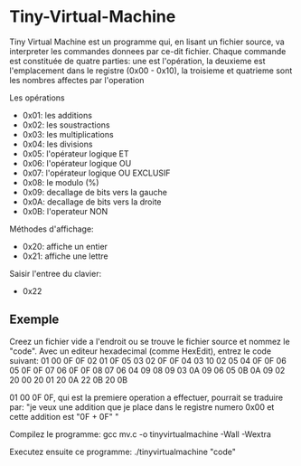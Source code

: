 # Tiny-Virtual-Machine

Tiny Virtual Machine est un programme qui, en lisant un fichier source, va interpreter les commandes donnees par ce-dit fichier.
Chaque commande est constituée de quatre parties: une est l'opération, la deuxieme est l'emplacement dans le registre (0x00 - 0x10), la troisieme et quatrieme sont les nombres affectes par l'operation

Les opérations
 - 0x01: les additions
 - 0x02: les soustractions
 - 0x03: les multiplications
 - 0x04: les divisions
 - 0x05: l'opérateur logique ET
 - 0x06: l'opérateur logique OU
 - 0x07: l'opérateur logique OU EXCLUSIF
 - 0x08: le modulo (%)
 - 0x09: decallage de bits vers la gauche
 - 0x0A: decallage de bits vers la droite
 - 0x0B: l'operateur NON

Méthodes d'affichage:
 - 0x20: affiche un entier
 - 0x21: affiche une lettre

 Saisir l'entree du clavier:
 - 0x22

Exemple
-------
Creez un fichier vide a l'endroit ou se trouve le fichier source et nommez le "code". Avec un editeur hexadecimal (comme HexEdit), entrez le code suivant: 01 00 0F 0F 02 01 0F 05 03 02 0F 0F 04 03 10 02 05 04 0F 0F 06 05 0F 0F 07 06 0F 0F 08 07 06 04 09 08 09 03 0A 09 06 05 0B 0A 09 02 20 00 20 01 20 0A 22 0B 20 0B
	
01 00 0F 0F, qui est la premiere operation a effectuer, pourrait se traduire par: "je veux une addition que je place dans le registre numero 0x00 et cette addition est "0F + 0F" "
	
Compilez le programme: gcc mv.c -o tinyvirtualmachine -Wall -Wextra

Executez ensuite ce programme: ./tinyvirtualmachine "code"
